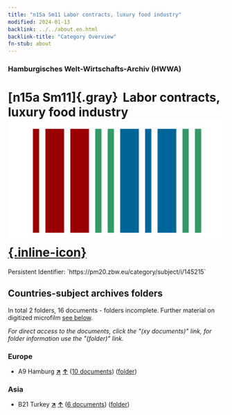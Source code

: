 ```yaml
---
title: "n15a Sm11 Labor contracts, luxury food industry"
modified: 2024-01-13
backlink: ../../about.en.html
backlink-title: "Category Overview"
fn-stub: about
---
```


### Hamburgisches Welt-Wirtschafts-Archiv (HWWA)

# [n15a Sm11]{.gray}&#8201; Labor contracts, luxury food industry &#160; [![Wikidata](/images/Wikidata-logo.svg "Wikidata"){.inline-icon}](http://www.wikidata.org/entity/Q104710807)

<div class="hint">Persistent Identifier: `https://pm20.zbw.eu/category/subject/i/145215`</div>







## Countries-subject archives folders







In total 2 folders, 16 documents - folders incomplete. Further material on digitized microfilm [see below](#filmsections).

_For direct access to the documents, click the "(xy documents)" link, for folder information use the "(folder)" link._



### Europe

- A9 Hamburg [**&nearr;**](../../../geo/i/140905/about.en.html "Hamburg (all folders)") [**&uarr;**](../../../geo/about.en.html#A9 "Country category system") (<a href="https://pm20.zbw.eu/iiifview/folder/sh/140905,145215" title="about: Hamburg : Labor contracts, luxury food industry" target="_blank">10 documents</a>) ([folder](../../../../folder/sh/1409xx/140905/1452xx/145215/about.en.html))

### Asia

- B21 Turkey [**&nearr;**](../../../geo/i/141111/about.en.html "Turkey (all folders)") [**&uarr;**](../../../geo/about.en.html#B21 "Country category system") (<a href="https://pm20.zbw.eu/iiifview/folder/sh/141111,145215" title="about: Turkey : Labor contracts, luxury food industry" target="_blank">6 documents</a>) ([folder](../../../../folder/sh/1411xx/141111/1452xx/145215/about.en.html))



<a id="filmsections" />













